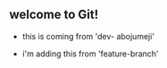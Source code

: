 ## welcome to Git!

- this is coming from 'dev- abojumeji'

- i'm adding this from 'feature-branch'
